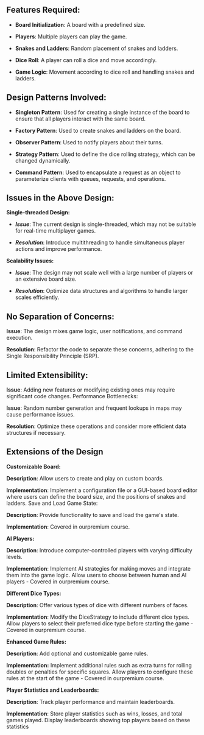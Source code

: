 **Features Required:**
--------------------
- **Board Initialization**: A board with a predefined size.

- **Players**: Multiple players can play the game.

- **Snakes and Ladders**: Random placement of snakes and ladders.

- **Dice Roll**: A player can roll a dice and move accordingly.

- **Game Logic**: Movement according to dice roll and handling snakes and ladders.

**Design Patterns Involved:**
---------------------------
- **Singleton Pattern**: Used for creating a single instance of the board to ensure that all players interact with the same board.

- **Factory Pattern**: Used to create snakes and ladders on the board.

- **Observer Pattern**: Used to notify players about their turns.

- **Strategy Pattern**: Used to define the dice rolling strategy, which can be changed dynamically.

- **Command Pattern**: Used to encapsulate a request as an object to parameterize clients with queues, requests, and operations.

Issues in the Above Design:
--------------------------
**Single-threaded Design:**

- ***Issue***: The current design is single-threaded, which may not be suitable for real-time multiplayer games.

- ***Resolution***: Introduce multithreading to handle simultaneous player actions and improve performance.

**Scalability Issues:**

- ***Issue***: The design may not scale well with a large number of players or an extensive board size.

- ***Resolution***: Optimize data structures and algorithms to handle larger scales efficiently.

No Separation of Concerns:
-------------------------
**Issue**: The design mixes game logic, user notifications, and command execution.

**Resolution**: Refactor the code to separate these concerns, adhering to the Single Responsibility Principle (SRP).

Limited Extensibility:
---------------------

**Issue**: Adding new features or modifying existing ones may require significant code changes.
Performance Bottlenecks:

**Issue**: Random number generation and frequent lookups in maps may cause performance issues.

**Resolution**: Optimize these operations and consider more efficient data structures if necessary.

Extensions of the Design
------------------------
**Customizable Board:**

**Description**: Allow users to create and play on custom boards.

**Implementation**: Implement a configuration file or a GUI-based board editor where users can define the board size, and the positions of snakes and ladders.
Save and Load Game State:

**Description**: Provide functionality to save and load the game's state.

**Implementation**: Covered in ourpremium course.

**AI Players:**

**Description**: Introduce computer-controlled players with varying difficulty levels.

**Implementation**: Implement AI strategies for making moves and integrate them into the game logic. Allow users to choose between human and AI players - Covered in ourpremium course.

**Different Dice Types:**

**Description**: Offer various types of dice with different numbers of faces.

**Implementation**: Modify the DiceStrategy to include different dice types. Allow players to select their preferred dice type before starting the game - Covered in ourpremium course.

**Enhanced Game Rules:**

**Description**: Add optional and customizable game rules.

**Implementation:** Implement additional rules such as extra turns for rolling doubles or penalties for specific squares. Allow players to configure these rules at the start of the game - Covered in ourpremium course.

**Player Statistics and Leaderboards:**

**Description**: Track player performance and maintain leaderboards.

**Implementation**: Store player statistics such as wins, losses, and total games played. Display leaderboards showing top players based on these statistics